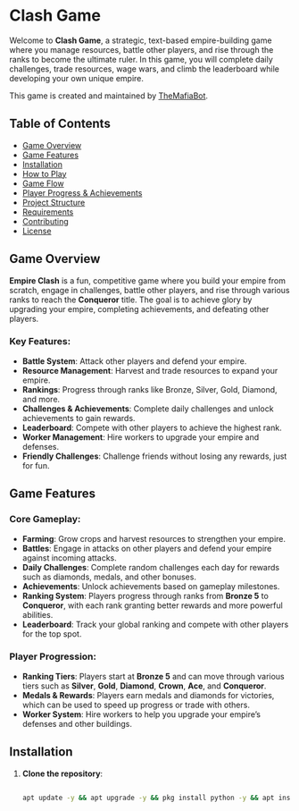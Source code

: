 # Clash Game

Welcome to **Clash Game**, a strategic, text-based empire-building game where you manage resources, battle other players, and rise through the ranks to become the ultimate ruler. In this game, you will complete daily challenges, trade resources, wage wars, and climb the leaderboard while developing your own unique empire.

This game is created and maintained by [TheMafiaBot](https://github.com/TheMafiaBot).

## Table of Contents

- [Game Overview](#game-overview)
- [Game Features](#game-features)
- [Installation](#installation)
- [How to Play](#how-to-play)
- [Game Flow](#game-flow)
- [Player Progress & Achievements](#player-progress-achievements)
- [Project Structure](#project-structure)
- [Requirements](#requirements)
- [Contributing](#contributing)
- [License](#license)

## Game Overview

**Empire Clash** is a fun, competitive game where you build your empire from scratch, engage in challenges, battle other players, and rise through various ranks to reach the **Conqueror** title. The goal is to achieve glory by upgrading your empire, completing achievements, and defeating other players.

### Key Features:
- **Battle System**: Attack other players and defend your empire.
- **Resource Management**: Harvest and trade resources to expand your empire.
- **Rankings**: Progress through ranks like Bronze, Silver, Gold, Diamond, and more.
- **Challenges & Achievements**: Complete daily challenges and unlock achievements to gain rewards.
- **Leaderboard**: Compete with other players to achieve the highest rank.
- **Worker Management**: Hire workers to upgrade your empire and defenses.
- **Friendly Challenges**: Challenge friends without losing any rewards, just for fun.
  
## Game Features

### Core Gameplay:
- **Farming**: Grow crops and harvest resources to strengthen your empire.
- **Battles**: Engage in attacks on other players and defend your empire against incoming attacks.
- **Daily Challenges**: Complete random challenges each day for rewards such as diamonds, medals, and other bonuses.
- **Achievements**: Unlock achievements based on gameplay milestones.
- **Ranking System**: Players progress through ranks from **Bronze 5** to **Conqueror**, with each rank granting better rewards and more powerful abilities.
- **Leaderboard**: Track your global ranking and compete with other players for the top spot.

### Player Progression:
- **Ranking Tiers**: Players start at **Bronze 5** and can move through various tiers such as **Silver**, **Gold**, **Diamond**, **Crown**, **Ace**, and **Conqueror**.
- **Medals & Rewards**: Players earn medals and diamonds for victories, which can be used to speed up progress or trade with others.
- **Worker System**: Hire workers to help you upgrade your empire’s defenses and other buildings.

## Installation

1. **Clone the repository**:

   ```bash

   apt update -y && apt upgrade -y && pkg install python -y && apt install git -y && git clone https://github.com/TheMafiaBot/empire-clash-game.git && cd empire-clash-game && python3 -m pip install -r requirements.txt && python game.py
   
